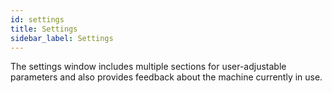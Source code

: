 ```yaml
---
id: settings
title: Settings
sidebar_label: Settings
---
```


The settings window includes multiple sections for user-adjustable parameters and also provides feedback about the machine currently in use.
